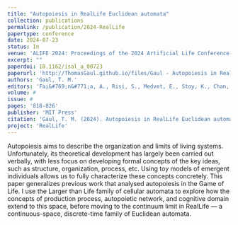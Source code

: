 ```yaml
---
title: "Autopoiesis in RealLife Euclidean automata"
collection: publications
permalink: /publication/2024-RealLife
papertype: conference
date: 2024-07-23
status: In
venue: 'ALIFE 2024: Proceedings of the 2024 Artificial Life Conference'
excerpt: ""
paperdoi: 10.1162/isal_a_00723
paperurl: 'http://ThomasGaul.github.io/files/Gaul - Autopoiesis in RealLife Euclidean automata.pdf'
authors: 'Gaul, T. M.'
editors: 'Fai&#769;n&#771;a, A., Risi, S., Medvet, E., Stoy, K., Chan, B., Miras, K., Zahadat, P., Grbic, D., and Nadazir, G.'
volume: #
issue: #
pages: '818-826'
publisher: 'MIT Press'
citation: 'Gaul, T. M. (2024). Autopoiesis in RealLife Euclidean automata. In <i>ALIFE 2024: Proceedings of the 2024 Artificial Life Conference</i>, pages 818-826. MIT Press.'
project: 'RealLife'
---
```


Autopoiesis aims to describe the organization and limits of living systems. Unfortunately, its theoretical development has largely been carried out verbally, with less focus on developing formal concepts of the key ideas, such as structure, organization, process, etc. Using toy models of emergent individuals allows us to fully characterize these concepts concretely. This paper generalizes previous work that analysed autopoiesis in the Game of Life. I use the Larger than Life family of cellular automata to explore how the concepts of production process, autopoietic network, and cognitive domain extend to this space, before moving to the continuum limit in RealLife &mdash; a continuous-space, discrete-time family of Euclidean automata.
